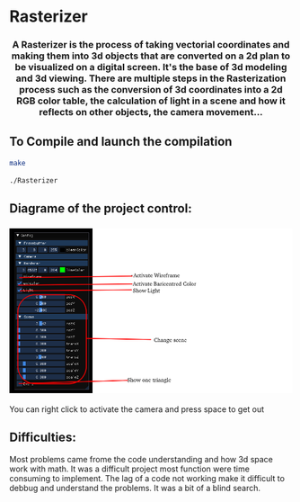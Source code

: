 # Rasterizer

<h3 align="center">A Rasterizer is the process of taking vectorial coordinates and making them into 3d objects that are converted on a 2d plan to be visualized on a digital screen. It&#39;s the base of 3d modeling and 3d viewing. There are multiple steps in the Rasterization process such as the conversion of 3d coordinates into a 2d RGB color table, the calculation of light in a scene and how it reflects on other objects, the camera movement...</h3>

## To Compile and launch the compilation

```sh
make
```
```sh
./Rasterizer
```
## Diagrame of the project control:

<h3 align="center"><img src = include/tgdfg.png></h3>

You can right click to activate the camera and press space to get out

## Difficulties:

Most problems came frome the code understanding and how 3d space work with math. It was a difficult project most function were time consuming to implement.
The lag of a code not working make it difficult to debbug and understand the problems. It was a bit of a blind search.